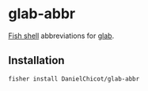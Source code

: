 # glab-abbr

[Fish shell](https://fishshell.com/) abbreviations for [glab](https://gitlab.com/gitlab-org/cli).

## Installation

```bash
fisher install DanielChicot/glab-abbr
```
